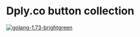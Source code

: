# Dply.co button collection

[![golang-1.73-brightgreen](https://img.shields.io/badge/golang-1.73-brightgreen.svg)](https://dply.co/b/H8jcRIDp) 
